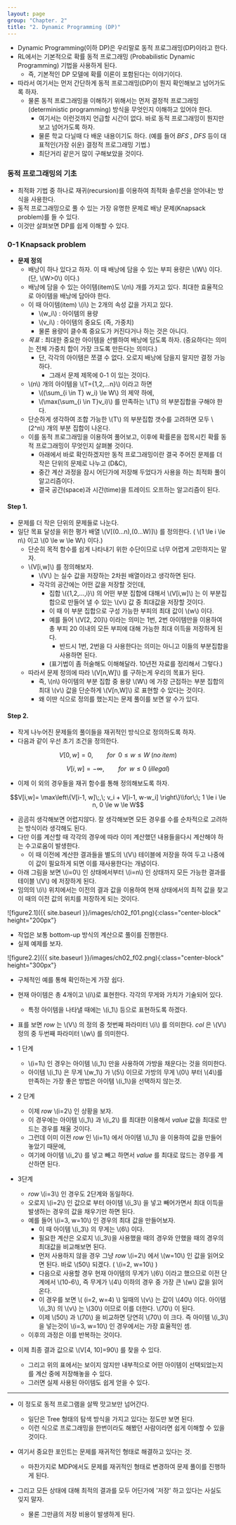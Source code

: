 ```yaml
---
layout: page
group: "Chapter. 2"
title: "2. Dynamic Programming (DP)"
---
```


- Dynamic Programming(이하 DP)은 우리말로 동적 프로그래밍(DP)이라고 한다.
- RL에서는 기본적으로 확률 동적 프로그래밍 (Probabilistic Dynamic Programming) 기법을 사용하게 된다.
    - 즉, 기본적인 DP 모델에 확률 이론이 포함된다는 이야기이다.
- 따라서 여기서는 먼저 간단하게 동적 프로그래밍(DP)이 뭔지 확인해보고 넘어가도록 하자.
    - 물론 동적 프로그래밍을 이해하기 위해서는 먼저 결정적 프로그래밍(deterministic programming) 방식을 무엇인지 이해하고 있어야 한다.
        - 여기서는 이런것까지 언급할 시간이 없다. 바로 동적 프로그래밍이 뭔지만 보고 넘어가도록 하자.
        - 물론 학교 다닐때 다 배운 내용이기도 하다. (예를 들어 *BFS* , *DFS* 등이 대표적인(가장 쉬운) 결정적 프로그래밍 기법.)
        - 최단거리 같은거 많이 구해보았을 것이다.
    
### 동적 프로그래밍의 기초

- 최적화 기법 중 하나로 재귀(recursion)를 이용하여 최적화 솔루션을 얻어내는 방식을 사용한다.
- 동적 프로그래밍으로 풀 수 있는 가장 유명한 문제로 배낭 문제(Knapsack problem)를 들 수 있다.
- 이것만 살펴보면 DP를 쉽게 이해할 수 있다.

### 0-1 Knapsack problem

- **문제 정의**
    - 배낭이 하나 있다고 하자. 이 때 배낭에 담을 수 있는 부피 용량은 \\(W\\) 이다. (단, \\(W>0\\) 이다.)
    - 배낭에 담을 수 있는 아이템(item)도 \\(n\\) 개를 가지고 있다. 최대한 효율적으로 아이템을 배낭에 담아야 한다.
    - 이 때 아이템(item) \\(i\\) 는 2개의 속성 값을 가지고 있다.
        - \\(w\_i\\) : 아이템의 용량
        - \\(v\_i\\) : 아이템의 중요도 (즉, 가중치)
        - 물론 용량이 클수록 중요도가 커진다거나 하는 것은 아니다.
    - *목표* : 최대한 중요한 아이템을 선별하여 배낭에 담도록 하자. (중요하다는 의미는 전체 가중치 합이 가장 크도록 만든다는 의미다.)
        - 단, 각각의 아이템은 쪼갤 수 없다. 오로지 배낭에 담을지 말지만 결정 가능하다.
            - 그래서 문제 제목에 0-1 이 있는 것이다.
    - \\(n\\) 개의 아이템을 \\(T=\{1,2,...n\}\\) 이라고 하면
        - \\(\(\sum\_{i \in T} w\_i) \le W\\) 의 제약 하에,
        - \\(\max(\sum\_{i \in T}v\_i)\\) 를 만족하는 \\(T\\) 의 부분집합을 구해야 한다.
    - 단순하게 생각하여 조합 가능한 \\(T\\) 의 부분집합 갯수를 고려하면 모두 \\(2^n\\) 개의 부분 집합이 나온다.
    - 이를 동적 프로그래밍을 이용하여 풀어보고, 이후에 확률론을 접목시킨 확률 동적 프로그래밍이 무엇인지 살펴볼 것이다.
        - 아래에서 바로 확인하겠지만 동적 프로그래밍이란 결국 주어진 문제를 더 작은 단위의 문제로 나누고 (D&C),
        - 중간 계산 과정을 잠시 어딘가에 저장해 두었다가 사용을 하는 최적화 풀이 알고리즘이다.
        - 결국 공간(space)과 시간(time)을 트레이드 오프하는 알고리즘이 된다.
    
#### Step 1.

- 문제를 더 작은 단위의 문제들로 나눈다.
- 일단 목표 달성을 위한 평가 배열 \\(V[(0...n),(0...W)]\\) 를 정의한다. ( \\(1 \le i \le n\\) 이고 \\(0 \le w \le W\\) 이다.)
    - 단순히 목적 함수를 쉽게 나타내기 위한 수단이므로 너무 어렵게 고민하지는 말자.
    - \\(V[i,w]\\) 를 정의해보자.
        - \\(V\\) 는 실수 값을 저장하는 2차원 배열이라고 생각하면 된다.
        - 각각의 공간에는 어떤 값을 저장할 것인데,
            - 집합 \\(\{1,2,...,i\}\\) 의 어떤 부분 집합에 대해서 \\(V[i,w]\\) 는 이 부분집합으로 만들어 낼 수 있는 \\(v\\) 값 중 최대값을 저장할 것이다.
            - 이 때 이 부분 집합으로 구성 가능한 부피의 최대 값이 \\(w\\) 이다. 
            - 예를 들어 \\(V[2, 20]\\) 이라는 의미는 1번, 2번 아이템만을 이용하여 총 부피 20 이내의 모든 부피에 대해 가능한 최대 이득을 저장하게 된다.
                - 반드시 1번, 2번을 다 사용한다는 의미는 아니고 이들의 부분집합을 사용하면 된다.
            - (표기법이 좀 허술해도 이해해달라. 10년전 자료를 정리해서 그렇다.)
    - 따라서 문제 정의에 따라 \\(V[n,W]\\) 를 구하는게 우리의 목표가 된다.
        - 즉, \\(n\\) 아이템의 부분 집합 중 용량 \\(W\\) 에 가장 근접하는 부분 집합의 최대 \\(v\\) 값을 단순하게 \\(V[n,W]\\) 로 표현할 수 있다는 것이다.
        - 왜 이딴 식으로 정의를 했는지는 문제 풀이를 보면 알 수가 있다.

#### Step 2.

- 작게 나누어진 문제들의 풀이들을 재귀적인 방식으로 정의하도록 하자.
- 다음과 같이 우선 초기 조건을 정의한다.

$$V[0, w]=0, \qquad for\;\;0 \le w \le W\;(no\;item)$$

$$V[i,w]=-\infty,\qquad for\;\; w \le 0\;(illegal)$$

- 이제 이 외의 경우들을 재귀 함수를 통해 정의해보도록 하자.

$$V[i,w]= \max\left\{V[i-1, w]\;,\; v_i + V[i-1, w-w_i] \right\}\\for\;\; 1 \le i \le n, 0 \le w \le W$$

- 곰곰히 생각해보면 어렵지않다. 잘 생각해보면 모든 경우를 수를 순차적으로 고려하는 방식이라 생각해도 된다.
- 다만 이를 계산할 때 각각의 경우에 따라 이미 계산했던 내용들을다시 계산해야 하는 수고로움이 발생한다.
    - 이 때 이전에 계산한 결과들을 별도의 \\(V\\) 테이블에 저장을 하여 두고 나중에 이 값이 필요하게 되면 이를 재사용한다는 개념이다.
- 아래 그림을 보면 \\(i=0\\) 인 상태에서부터 \\(i=n\\) 인 상태까지 모든 가능한 결과를 테이블 \\(V\\) 에 저장하게 된다.
- 임의의 \\(i\\) 위치에서는 이전의 결과 값을 이용하여 현재 상태에서의 최적 값을 찾고 이 때의 이전 값의 위치를 저장하게 되는 것이다.

![figure2.1]({{ site.baseurl }}/images/ch02_f01.png){:class="center-block" height="200px"}

- 작업은 보통 bottom-up 방식의 계산으로 풀이를 진행한다.
- 실제 예제를 보자.

![figure2.2]({{ site.baseurl }}/images/ch02_f02.png){:class="center-block" height="300px"}

- 구체적인 예를 통해 확인하는게 가장 쉽다.
- 현재 아이템은 총 4개이고 \\(i\\)로 표현한다. 각각의 무게와 가치가 기술되어 있다.
    - 특정 아이템을 나타낼 때에는 \\(i_1\\) 등으로 표현하도록 하겠다.
- 표를 보면 *row* 는 \\(V\\) 의 정의 중 첫번째 파라미터 \\(i\\) 를 의미한다. *col* 은 \\(V\\) 정의 중 두번째 파라미터 \\(w\\) 를 의미한다.
- 1 단계
    - \\(i=1\\) 인 경우는 아이템 \\(i\_1\\) 만을 사용하여 가방을 채운다는 것을 의미한다.
    - 아이템 \\(i\_1\\) 은 무게 \\(w\_1\\) 가 \\(5\\) 이므로 가방의 무게 \\(0\\) 부터 \\(4\\)를 만족하는 가장 좋은 방법은 아이템 \\(i_1\\)을 선택하지 않는것.
- 2 단계
    - 이제 *row* \\(i=2\\) 인 상황을 보자.
    - 이 경우에는 아이템 \\(i\_1\\) 과 \\(i\_2\\) 를 최대한 이용해서 *value* 값을 최대로 만드는 경우를 채울 것이다.
    - 그런데 이미 이전 *row* 인 \\(i=1\\) 에서 아이템 \\(i\_1\\) 을 이용하여 값을 만들어 놓았기 때문에,
    - 여기에 아이템 \\(i\_2\\) 를 넣고 빼고 하면서 *value* 를 최대로 많드는 경우를 계산하면 된다.
- 3단계
    - *row* \\(i=3\\) 인 경우도 2단계와 동일하다.
    - 오로지 \\(i=2\\) 인 값으로 부터 아이템 \\(i\_3\\) 을 넣고 빼어가면서 최대 이득을 발생하는 경우의 값을 채우기만 하면 된다.
    - 예를 들어 \\(i=3, w=10\\) 인 경우의 최대 값을 만들어보자.
        - 이 때 아이템 \\(i\_3\\) 의 무게는 \\(6\\) 이다.
        - 필요한 계산은 오로지 \\(i\_3\\)을 사용했을 때의 경우와 안했을 때의 경우의 최대값을 비교해보면 된다.
        - 먼저 사용하지 않을 경우 그냥 *row* \\(i=2\\) 에서 \\(w=10\\) 인 값을 읽어오면 된다. 바로 \\(50\\) 되겠다. ( \\(i=2, w=10\\) )
        - 다음으로 사용할 경우 현재 아이템의 무게가 \\(6\\) 이라고 했으므로 이전 단계에서 \\(10-6\\), 즉 무게가 \\(4\\) 이하의 경우 중 가장 큰 \\(w\\) 값을 읽어온다.
        - 이 경우를 보면 \\( (i=2, w=4) \\) 일때의 \\(v\\) 는 값이 \\(40\\) 이다. 아이템 \\(i\_3\\) 의 \\(v\\) 는 \\(30\\) 이므로 이를 더한다. \\(70\\) 이 된다.
        - 이제 \\(50\\) 과 \\(70\\) 을 비교하면 당연히 \\(70\\) 이 크다. 즉 아이템 \\(i\_3\\) 을 넣는것이 \\(i=3, w=10\\) 인 경우에서는 가장 효율적인 셈.
    - 이후의 과정은 이를 반복하는 것이다.

- 이제 최종 결과 값으로 \\(V[4, 10]=90\\) 를 찾을 수 있다.
    - 그리고 위의 표에서는 보이지 않지만 내부적으로 어떤 아이템이 선택되었는지를 계산 중에 저장해놓을 수 있다.
    - 그러면 실제 사용된 아이템도 쉽게 얻을 수 있다.

- - -

- 이 정도로 동적 프로그램을 살짝 맛고보만 넘어간다.
    - 일단은 Tree 형태의 탐색 방식을 가지고 있다는 정도만 보면 된다.
    - 이런 식으로 프로그래밍을 한번이라도 해봤던 사람이라면 쉽게 이해할 수 있을 것이다.

- 여기서 중요한 포인트는 문제를 재귀적인 형태로 해결하고 있다는 것.
    - 마찬가지로 MDP에서도 문제를 재귀적인 형태로 변경하여 문제 풀이를 진행하게 된다.
- 그리고 모든 상태에 대해 최적의 결과를 모두 어딘가에 '저장' 하고 있다는 사실도 잊지 말자.
    - 물론 그만큼의 저장 비용이 발생하게 된다.
